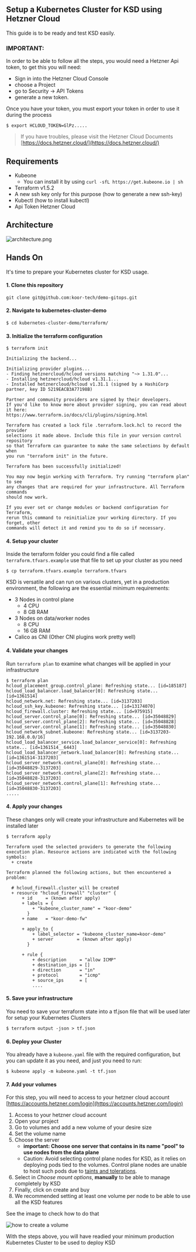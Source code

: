 ## Setup a Kubernetes Cluster for KSD using Hetzner Cloud

This guide is to be ready and test KSD easily.

### IMPORTANT:

In order to be able to follow all the steps, you would need a Hetzner Api token, to get this you will need: 
- Sign in into the Hetzner Cloud Console 
- choose a Project
- go to Security → API Tokens
- generate a new token.

Once you have your token, you must export your token in order to use it during the process
```console 
$ export HCLOUD_TOKEN=GlPz.....
```


> If you have troubles, please visit the Hetzner Cloud Documents [https://docs.hetzner.cloud/](https://docs.hetzner.cloud/)

## Requirements

- Kubeone
  - You can install it by using `curl -sfL https://get.kubeone.io | sh`
- Terraform v1.5.2
- A new ssh key only for this purpose (how to generate a new ssh-key)
- Kubectl (how to install kubectl)
- Api Token Hetzner Cloud


## Architecture

![architecture.png](architecture.png)

## Hands On

It's time to prepare your Kubernetes cluster for KSD usage.

#### 1. Clone this repository

```console 
git clone git@github.com:koor-tech/demo-gitops.git
```

#### 2. Navigate to kubernetes-cluster-demo

```console 
$ cd kubernetes-cluster-demo/terraform/
```

#### 3. Initialize the terraform configuration

```console 
$ terraform init

Initializing the backend...

Initializing provider plugins...
- Finding hetznercloud/hcloud versions matching "~> 1.31.0"...
- Installing hetznercloud/hcloud v1.31.1...
- Installed hetznercloud/hcloud v1.31.1 (signed by a HashiCorp partner, key ID 5219EACB3A77198B)

Partner and community providers are signed by their developers.
If you'd like to know more about provider signing, you can read about it here:
https://www.terraform.io/docs/cli/plugins/signing.html

Terraform has created a lock file .terraform.lock.hcl to record the provider
selections it made above. Include this file in your version control repository
so that Terraform can guarantee to make the same selections by default when
you run "terraform init" in the future.

Terraform has been successfully initialized!

You may now begin working with Terraform. Try running "terraform plan" to see
any changes that are required for your infrastructure. All Terraform commands
should now work.

If you ever set or change modules or backend configuration for Terraform,
rerun this command to reinitialize your working directory. If you forget, other
commands will detect it and remind you to do so if necessary.
```

#### 4. Setup your cluster

Inside the terraform folder you could find a file called `terraform.tfvars.example` use that file to set up your cluster as you need
```console
$ cp terraform.tfvars.example terraform.tfvars
```

KSD is versatile and can run on various clusters, yet in a production environment,
the following are the essential minimum requirements:

 - 3 Nodes in control plane
   - 4 CPU
   - 8 GB RAM
 - 3 Nodes on data/worker nodes
   - 8 CPU
   - 16 GB RAM
 - Calico as CNI (Other CNI plugins work pretty well)

#### 4. Validate your changes

Run `terraform plan` to examine what changes will be applied in your infrastructure
```console
$ terraform plan                                                                      
hcloud_placement_group.control_plane: Refreshing state... [id=185187]
hcloud_load_balancer.load_balancer[0]: Refreshing state... [id=1361514]
hcloud_network.net: Refreshing state... [id=3137203]
hcloud_ssh_key.kubeone: Refreshing state... [id=13174070]
hcloud_firewall.cluster: Refreshing state... [id=975915]
hcloud_server.control_plane[0]: Refreshing state... [id=35048829]
hcloud_server.control_plane[2]: Refreshing state... [id=35048828]
hcloud_server.control_plane[1]: Refreshing state... [id=35048830]
hcloud_network_subnet.kubeone: Refreshing state... [id=3137203-192.168.0.0/16]
hcloud_load_balancer_service.load_balancer_service[0]: Refreshing state... [id=1361514__6443]
hcloud_load_balancer_network.load_balancer[0]: Refreshing state... [id=1361514-3137203]
hcloud_server_network.control_plane[0]: Refreshing state... [id=35048829-3137203]
hcloud_server_network.control_plane[2]: Refreshing state... [id=35048828-3137203]
hcloud_server_network.control_plane[1]: Refreshing state... [id=35048830-3137203]
.....
```

#### 4. Apply your changes

These changes only will create your infrastructure and Kubernetes will be installed later
```console
$ terraform apply

Terraform used the selected providers to generate the following execution plan. Resource actions are indicated with the following symbols:
  + create

Terraform planned the following actions, but then encountered a problem:

  # hcloud_firewall.cluster will be created
  + resource "hcloud_firewall" "cluster" {
      + id     = (known after apply)
      + labels = {
          + "kubeone_cluster_name" = "koor-demo"
        }
      + name   = "koor-demo-fw"

      + apply_to {
          + label_selector = "kubeone_cluster_name=koor-demo"
          + server         = (known after apply)
        }

      + rule {
          + description     = "allow ICMP"
          + destination_ips = []
          + direction       = "in"
          + protocol        = "icmp"
          + source_ips      = [
          ....
```

#### 5. Save your infrastructure

You need to save your terraform state into a tf.json file that will be used later for setup your Kubernetes Clusters
```console
$ terraform output -json > tf.json
```

#### 6. Deploy your Cluster

You already have a `kubeone.yaml` file with the required configuration, but you can update it as you need, and just you need to run:
```console
$ kubeone apply -m kubeone.yaml -t tf.json
```

####  7. Add your volumes

For this step, you will need to access to your hetzner cloud account [https://accounts.hetzner.com/login](https://accounts.hetzner.com/login)

1. Access to your hetzner cloud account
2. Open your project
3. Go to volumes and add a new volume of your desire size
4. Set the volume name 
5. Choose the server 
   - **important: Choose one server that contains in its name "pool" to use nodes from the data plane**
   - Caution: Avoid selecting control plane nodes for KSD, as it relies on deploying pods tied to the volumes. Control plane nodes are unable to host such pods due to [taints and tolerations](https://kubernetes.io/docs/concepts/scheduling-eviction/taint-and-toleration/).
6. Select in *Choose mount options*, **manually** to be able to manage completely by KSD
7. Finally, click on create and buy
8. We recommended setting at least one volume per node to be able to use all the KSD features

See the image to check how to do that

![how to create a volume](how-to-create-volume.gif)

With the steps above, you will have readied your minimum production Kubernetes Cluster to be used to deploy KSD 